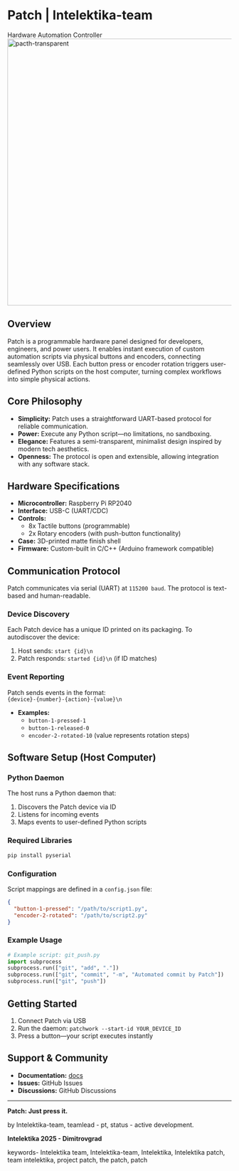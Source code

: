 # Patch | Intelektika-team
Hardware Automation Controller
<img width="900" height="600" alt="pacth-transparent" src="https://github.com/user-attachments/assets/36169b20-72f2-46cb-9dfa-c112f5cc64d2" />



## Overview
Patch is a programmable hardware panel designed for developers, engineers, and power users. It enables instant execution of custom automation scripts via physical buttons and encoders, connecting seamlessly over USB. Each button press or encoder rotation triggers user-defined Python scripts on the host computer, turning complex workflows into simple physical actions.

## Core Philosophy
- **Simplicity:** Patch uses a straightforward UART-based protocol for reliable communication.
- **Power:** Execute any Python script—no limitations, no sandboxing.
- **Elegance:** Features a semi-transparent, minimalist design inspired by modern tech aesthetics.
- **Openness:** The protocol is open and extensible, allowing integration with any software stack.

## Hardware Specifications
- **Microcontroller:** Raspberry Pi RP2040
- **Interface:** USB-C (UART/CDC)
- **Controls:** 
  - 8x Tactile buttons (programmable)
  - 2x Rotary encoders (with push-button functionality)
- **Case:** 3D-printed matte finish shell
- **Firmware:** Custom-built in C/C++ (Arduino framework compatible)

## Communication Protocol
Patch communicates via serial (UART) at `115200 baud`. The protocol is text-based and human-readable.

### Device Discovery
Each Patch device has a unique ID printed on its packaging. To autodiscover the device:

1. Host sends: `start {id}\n`
2. Patch responds: `started {id}\n` (if ID matches)

### Event Reporting
Patch sends events in the format:  
`{device}-{number}-{action}-{value}\n`

- **Examples:**
  - `button-1-pressed-1`
  - `button-1-released-0`
  - `encoder-2-rotated-10` (value represents rotation steps)

## Software Setup (Host Computer)

### Python Daemon
The host runs a Python daemon that:
1. Discovers the Patch device via ID
2. Listens for incoming events
3. Maps events to user-defined Python scripts

### Required Libraries
```bash
pip install pyserial
```

### Configuration
Script mappings are defined in a `config.json` file:
```json
{
  "button-1-pressed": "/path/to/script1.py",
  "encoder-2-rotated": "/path/to/script2.py"
}
```

### Example Usage
```python
# Example script: git_push.py
import subprocess
subprocess.run(["git", "add", "."])
subprocess.run(["git", "commit", "-m", "Automated commit by Patch"])
subprocess.run(["git", "push"])
```

## Getting Started
1. Connect Patch via USB
2. Run the daemon: `patchwork --start-id YOUR_DEVICE_ID`
3. Press a button—your script executes instantly

## Support & Community
- **Documentation:** [docs](https://github.com/Intelektika-team/Project-PATCH)
- **Issues:** GitHub Issues
- **Discussions:** GitHub Discussions

---

**Patch: Just press it.**

by Intelektika-team, teamlead - pt, status - active development.

**Intelektika 2025 - Dimitrovgrad** 

keywords-
Intelektika team, Intelektika-team, Intelektika, Intelektika patch, team intelektika, project patch, the patch, patch
